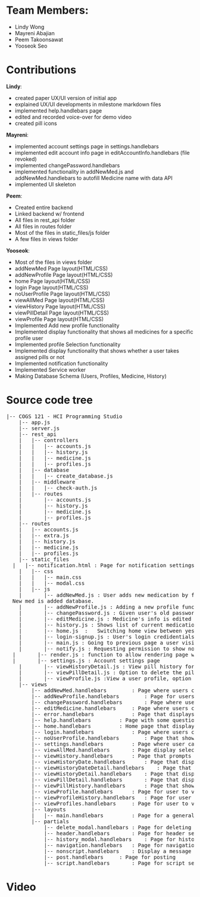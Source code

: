 # Team Members:
- Lindy Wong
- Mayreni Abajian
- Peem Takoonsawat
- Yooseok Seo

# Contributions

**Lindy**:
- created paper UX/UI version of initial app
- explained UX/UI developments in milestone markdown files
- implemented help.handlebars page
- edited and recorded voice-over for demo video
- created pill icons

**Mayreni**:
- implemented account settings page in settings.handlebars
- implemented edit account info page in editAccountInfo.handlebars (file revoked)
- implemented changePassword.handlebars
- implemented functionality in addNewMed.js and addNewMed.handlebars to autofill Medicine name with data API
- implemented UI skeleton

**Peem**:
  - Created entire backend
  - Linked backend w/ frontend
  - All files in rest_api folder
  - All files in routes folder
  - Most of the files in static_files/js folder
  - A few files in views folder

**Yooseok**:
  - Most of the files in views folder
  - addNewMed Page layout(HTML/CSS)
  -	addNewProfile Page layout(HTML/CSS)
  -	home Page layout(HTML/CSS)
  -	login Page layout(HTML/CSS)
  -	noUserProfile Page layout(HTML/CSS)
  -	viewAllMed Page layout(HTML/CSS)
  -	viewHistory Page layout(HTML/CSS)
  -	viewPillDetail Page layout(HTML/CSS)
  -	viewProfile Page layout(HTML/CSS)
  -	Implemented Add new profile functionality
  -	Implemented display functionality that shows all medicines for a specific profile user
  -	Implemented profile Selection functionality
  -	Implemented display functionality that shows whether a user takes assigned pills or not
  -	Implemented notification functionality
  -	Implemented Service worker
  -	Making Database Schema (Users, Profiles, Medicine, History)



# Source code tree
<pre>
|-- COGS 121 - HCI Programming Studio
	|-- app.js 			
	|-- server.js
	|-- rest_api
	|   |-- controllers
	|   |   |-- accounts.js
	|   |   |-- history.js
	|   |   |-- medicine.js
	|   |   |-- profiles.js
	|   |-- database
	|   |   |-- create_database.js
	|   |-- middleware
	|   |   |-- check-auth.js
	|   |-- routes
	|       |-- accounts.js
	|       |-- history.js
	|       |-- medicine.js
	|       |-- profiles.js
	|-- routes
	|   |-- accounts.js
	|   |-- extra.js
	|   |-- history.js
	|   |-- medicine.js
	|   |-- profiles.js
	|-- static_files
  |   |-- notification.html : Page for notification settings
	|   |-- css
	|   |   |-- main.css
	|   |   |-- modal.css
	|   |-- js
	|       |-- addNewMed.js : User adds new medication by filling in several fields in the form.
  New med is added database.
	|       |-- addNewProfile.js : Adding a new profile functionality
	|       |-- changePassword.js : Given user's old password, user's password is changed to a new one.
	|       |-- editMedicine.js : Medicine's info is edited by user with updated data
	|       |-- history.js : Shows list of current medications
	|       |-- home.js  :   Switching home view between yesterday, today and tomorrow
	|       |-- login-signup.js : User's login credidentials are checked for authorization before entry to the app
	|       |-- main.js : Going to previous page a user visited, Dropdown navigation
	|       |-- notify.js : Requesting permission to show notifications
  |       |-- render.js : function to allow rendering page with post request
  |       |-- settings.js : Account settings page
	|       |-- viewHistoryDetail.js : View pill history for a single medication
	|       |-- viewPillDetail.js : Option to delete the pill on pill detail page
	|       |-- viewProfile.js :View a user profile, option to edit info or delete the profile
	|-- views
		|-- addNewMed.handlebars		: Page where users can add information for new medication
		|-- addNewProfile.handlebars		: Page for users to add information and create new profile
		|-- changePassword.handlebars		: Page where user can change their password
		|-- editMedicine.handlebars		: Page where users can edit information for their medication
		|-- error.handlebars			: Page that displays errors
		|-- help.handlebars			: Page with some questions and answers to help users
		|-- home.handlebars			: Home page that displays upcoming medication for default profile
		|-- login.handlebars			: Page where users can login or sign up
		|-- noUserProfile.handlebars		: Page that shows users they have no profiles
		|-- settings.handlebars			: Page where user can view/edit account info or change password
		|-- viewAllMed.handlebars		: Page display selected profile's current medications
		|-- viewHistory.handlebars		: Page that prompts users to choose which profile history to view
		|-- viewHistoryDate.handlebars		: Page that displays profile's medication history by date
		|-- viewHistoryDateDetail.handlebars	: Page that displays profile's medication history by day in more detail
		|-- viewHistoryDetail.handlebars	: Page that displays profile's medication history with pill details
		|-- viewPillDetail.handlebars		: Page that displays selected pill information
		|-- viewPillHistory.handlebars		: Page that show selected pill's history of intake
		|-- viewProfile.handlebars		: Page for user to view a selected profile
		|-- viewProfileHistory.handlebars	: Page for user to the medication history of a profile
		|-- viewProfiles.handlebars		: Page for user to view and manage profiles
		|-- layouts
		|   |-- main.handlebars			: Page for a general layout
		|-- partials
			|-- delete_modal.handlebars	: Page for deleting a modal
			|-- header.handlebars		: Page for header section
			|-- history_modal.handlebars	: Page for history modal
			|-- navigation.handlebars	: Page for navigation section
			|-- nonscript.handlebars	: Display a message if JS has been disabled on the browser
			|-- post.handlebars		: Page for posting
			|-- script.handlebars		: Page for script section
</pre>

# Video
